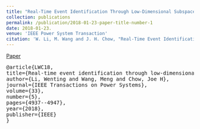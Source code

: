 ```yaml
---
title: "Real-Time Event Identification Through Low-Dimensional Subspace Characterization of High-Dimensional Synchrophasor Data" 
collection: publications
permalink: /publication/2018-01-23-paper-title-number-1 
date: 2018-01-23. 
venue: 'IEEE Power System Transaction'  
citation: 'W. Li, M. Wang and J. H. Chow, "Real-Time Event Identification Through Low-Dimensional Subspace Characterization of High-Dimensional Synchrophasor Data," in IEEE Transactions on Power Systems, vol. 33, no. 5, pp. 4937-4947, Sept. 2018.'
--- 
```

[Paper](http://Wendy0601.github.io/files/disturbance_journal.pdf)
<pre>
@article{LWC18,
title={Real-time event identification through low-dimensional subspace characterization of high-dimensional synchrophasor data},
author={Li, Wenting and Wang, Meng and Chow, Joe H},
journal={IEEE Transactions on Power Systems},
volume={33},
number={5},
pages={4937--4947},
year={2018},
publisher={IEEE}
}
</pre>

 
